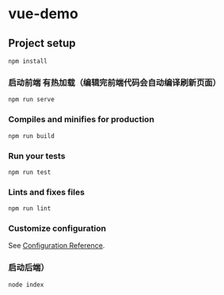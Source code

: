 # vue-demo

## Project setup
```
npm install
```

### 启动前端 有热加载（编辑完前端代码会自动编译刷新页面）
```
npm run serve
```

### Compiles and minifies for production
```
npm run build
```

### Run your tests
```
npm run test
```

### Lints and fixes files
```
npm run lint
```

### Customize configuration
See [Configuration Reference](https://cli.vuejs.org/config/).

### 启动后端）
```
node index
```